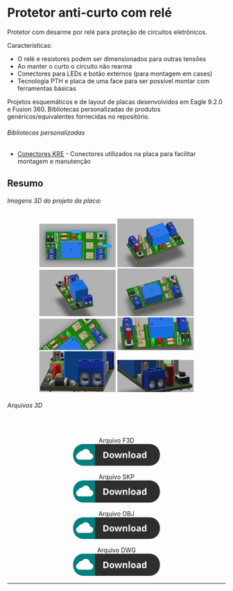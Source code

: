 # Protetor anti-curto com relé
Protetor com desarme por relé para proteção de circuitos eletrônicos.

Características:
- O relé e resistores podem ser dimensionados para outras tensões
- Ao manter o curto o circuito não rearma
- Conectores para LEDs e botão externos (para montagem em cases)
- Tecnologia PTH e placa de uma face para ser possível montar com ferramentas básicas


Projetos esquemáticos e de layout de placas desenvolvidos em Eagle 9.2.0 e Fusion 360.
Bibliotecas personalizadas de produtos genéricos/equivalentes fornecidas no repositório.

###### Bibliotecas personalizadas
* [Conectores KRE](https://github.com/leonardokr/eagle-bibliotecas-3d) - Conectores utilizados na placa para facilitar montagem e manutenção

## Resumo

###### Imagens 3D do projeto da placa:
<p align="center">
  <img src="img/01.PNG" width="35%">
  <img src="img/02.PNG" width="35%">
  <img src="img/03.PNG" width="35%">
  <img src="img/04.PNG" width="35%">
  <img src="img/05.PNG" width="35%">
  <img src="img/06.PNG" width="35%">
  <img src="img/07.PNG" width="35%">
  <img src="img/08.PNG" width="35%">
</p>

###### Arquivos 3D
<br>
<p align="center"> Arquivo F3D <br/>
  <a href="3d/main.f3d" download="3d/main.f3d"><img width="200px" src="https://github.com/leonardokr/leonardokr/blob/master/resources/download.svg"></a>
</p>
<p align="center"> Arquivo SKP <br/>
  <a href="3d/main.skp" download="3d/main.skp"><img width="200px" src="https://github.com/leonardokr/leonardokr/blob/master/resources/download.svg"></a>
</p>
<p align="center"> Arquivo OBJ <br/>
  <a href="3d/main.obj" download="3d/main.obj"><img width="200px" src="https://github.com/leonardokr/leonardokr/blob/master/resources/download.svg"></a>
</p>
<p align="center"> Arquivo DWG <br/>
  <a href="3d/main.dwg" download="3d/main.dwg"><img width="200px" src="https://github.com/leonardokr/leonardokr/blob/master/resources/download.svg"></a>
</p>
<hr>

